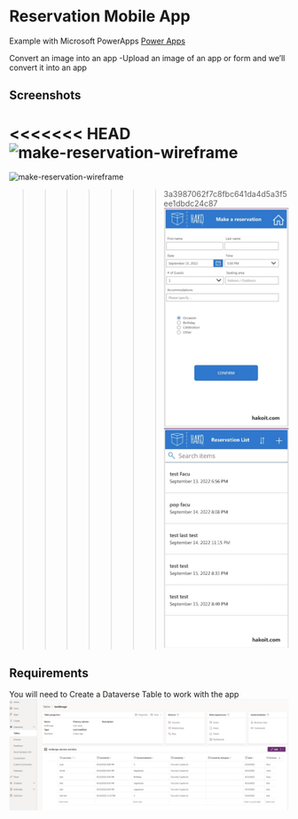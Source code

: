 # Reservation Mobile App

Example with Microsoft PowerApps [Power Apps](https://powerapps.microsoft.com/)

Convert an image into an app
-Upload an image of an app or form and we’ll convert it into an app

## Screenshots
<<<<<<< HEAD
![make-reservation-wireframe](images/01-make-reservation-wireframe.jpg "make-reservation-wireframe")
=======
![make-reservation-wireframe](images/images/01-make-reservation-wireframe.jpg "make-reservation-wireframe")
>>>>>>> 3a3987062f7c8fbc641da4d5a3f5ee1dbdc24c87
![02-add-new-reservation](images/02-add-new-reservation.jpg "02-add-new-reservation")
![03-reservation-list](images/03-reservation-list.jpg "03-reservation-list")

## Requirements
You will need to Create a Dataverse Table to work with the app
![Dataverse-table](images/04-dataverse-table.jpg "04-dataverse-table")
